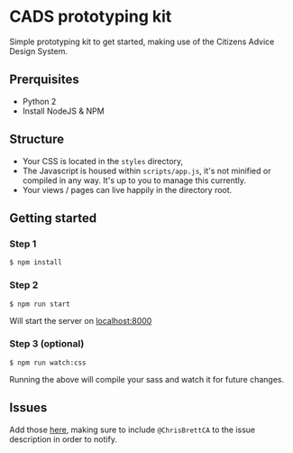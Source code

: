 # CADS prototyping kit

Simple prototyping kit to get started, making use of the Citizens Advice Design System.

## Prerquisites

- Python 2
- Install NodeJS & NPM

## Structure

- Your CSS is located in the `styles` directory,
- The Javascript is housed within `scripts/app.js`, it's not minified or compiled in any way. It's up to you to manage this currently.
- Your views / pages can live happily in the directory root.

## Getting started

### Step 1

`$ npm install`

### Step 2

`$ npm run start`

Will start the server on [localhost:8000](http://localhost:8000)

### Step 3 (optional)

`$ npm run watch:css`

Running the above will compile your sass and watch it for future changes.

## Issues

Add those [here](https://github.com/ChrisBrettCA/cads-prototyping-kit/issues), making sure to include `@ChrisBrettCA` to the issue description in order to notify.
